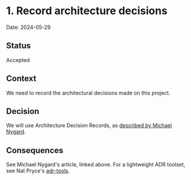 # 1. Record architecture decisions

Date: 2024-05-29

## Status

Accepted

## Context

We need to record the architectural decisions made on this project.

## Decision

We will use Architecture Decision Records, as [described by Michael
Nygard](http://thinkrelevance.com/blog/2011/11/15/documenting-architecture-decisions).

## Consequences

See Michael Nygard's article, linked above. For a lightweight ADR toolset, see
Nat Pryce's [adr-tools](https://github.com/npryce/adr-tools).
